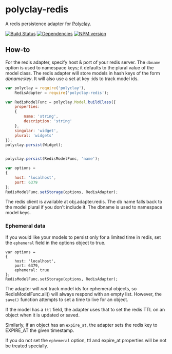 polyclay-redis
==============

A redis persistence adapter for [Polyclay](https://github.com/ceejbot/polyclay).

[![Build Status](https://secure.travis-ci.org/ceejbot/polyclay-redis.png)](http://travis-ci.org/ceejbot/polyclay-redis) [![Dependencies](https://david-dm.org/ceejbot/polyclay-redis.png)](https://david-dm.org/ceejbot/polyclay-redis) [![NPM version](https://badge.fury.io/js/polyclay-redis.png)](http://badge.fury.io/js/polyclay-redis)



## How-to

For the redis adapter, specify host & port of your redis server. The `dbname` option is used to namespace keys; it defaults to the plural value of the model class. The redis adapter will store models in hash keys of the form *dbname*:*key*. It will also use a set at key <dbname>:ids to track model ids.

```javascript
var polyclay = require('polyclay'),
    RedisAdapter = require('polyclay-redis');

var RedisModelFunc = polyclay.Model.buildClass({
    properties:
    {
        name: 'string',
        description: 'string'
    },
    singular: 'widget',
    plural: 'widgets'
});
polyclay.persist(Widget);


polyclay.persist(RedisModelFunc, 'name');

var options =
{
    host: 'localhost',
    port: 6379
};
RedisModelFunc.setStorage(options, RedisAdapter);
```

The redis client is available at obj.adapter.redis. The db name falls back to the model plural if you don't include it. The dbname is used to namespace model keys.

### Ephemeral data

If you would like your models to persist only for a limited time in redis, set the `ephemeral` field in the options object to true.

```
var options =
{
    host: 'localhost',
    port: 6379,
    ephemeral: true
};
RedisModelFunc.setStorage(options, RedisAdapter);
```

The adapter will *not* track model ids for ephemeral objects, so RedisModelFunc.all() will always respond with an empty list. However, the `save()` function attempts to set a time to live for an object.

If the model has a `ttl` field, the adapter uses that to set the redis TTL on an object when it is updated or saved. 

Similarly, if an object has an `expire_at`, the adapter sets the redis key to EXPIRE_AT the given timestamp.

If you do not set the `ephemeral` option, ttl and expire_at properties will be not be treated specially.

